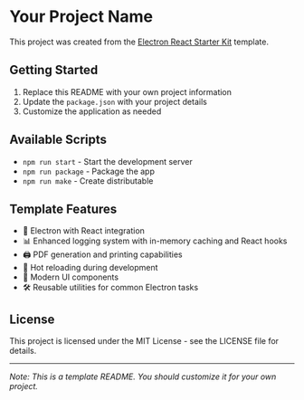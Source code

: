 # Your Project Name

This project was created from the [Electron React Starter Kit](https://github.com/Sashakil12/electron-starter-kit) template.

## Getting Started

1. Replace this README with your own project information
2. Update the `package.json` with your project details
3. Customize the application as needed

## Available Scripts

- `npm run start` - Start the development server
- `npm run package` - Package the app
- `npm run make` - Create distributable

## Template Features

- 🚀 Electron with React integration
- 📊 Enhanced logging system with in-memory caching and React hooks
- 🖨️ PDF generation and printing capabilities
- 🔄 Hot reloading during development
- 🎨 Modern UI components
- 🛠️ Reusable utilities for common Electron tasks

## License

This project is licensed under the MIT License - see the LICENSE file for details.

---

*Note: This is a template README. You should customize it for your own project.*
